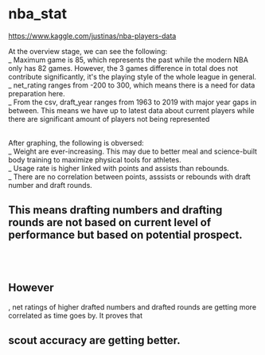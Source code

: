 # nba_stat
https://www.kaggle.com/justinas/nba-players-data

At the overview stage, we can see the following: <br />
_ Maximum game is 85, which represents the past while the modern NBA only has 82 games. However, the 3 games difference in total does not contribute significantly, it's the playing style of the whole league in general. <br />
_ net_rating ranges from -200 to 300, which means there is a need for data preparation here. <br />
_ From the csv, draft_year ranges from 1963 to 2019 with major year gaps in between. This means we have up to latest data about current players while there are significant amount of players not being represented <br /> <br />

After graphing, the following is obversed: <br />
_ Weight are ever-increasing. This may due to better meal and science-built body training to maximize physical tools for athletes. <br />
_ Usage rate is higher linked with points and assists than rebounds. <br />
_ There are no correlation between points, asssists or rebounds with draft number and draft rounds. <br />

<h2> This means drafting numbers and drafting rounds are not based on current level of performance but based on potential prospect. </h2>

<br /><br />

<h2>However </h2>, net ratings of higher drafted numbers and drafted rounds are getting more correlated as time goes by. It proves that <h2>scout accuracy are getting better.</h2> 
